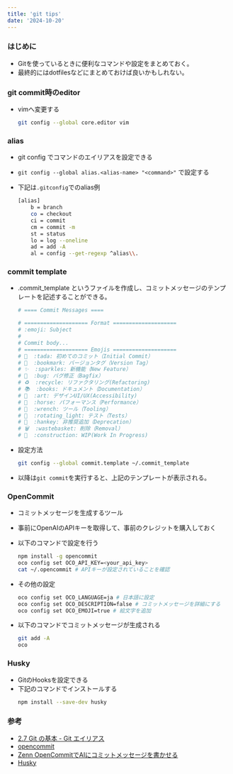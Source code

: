 ```yaml
---
title: 'git tips'
date: '2024-10-20'
---
```


### はじめに

- Gitを使っているときに便利なコマンドや設定をまとめておく。
- 最終的にはdotfilesなどにまとめておけば良いかもしれない。

### git commit時のeditor

- vimへ変更する
  ```bash
  git config --global core.editor vim
  ```

### alias

- git config でコマンドのエイリアスを設定できる
- `git config --global alias.<alias-name> "<command>"` で設定する
- 下記は`.gitconfig`でのalias例

  ```bash
  [alias]
      b = branch
      co = checkout
      ci = commit
      cm = commit -m
      st = status
      lo = log --oneline
      ad = add -A
      al = config --get-regexp ^alias\\.
  ```

### commit template

- .commit_template というファイルを作成し、コミットメッセージのテンプレートを記述することができる。

  ```bash
  # ==== Commit Messages ====

  # ==================== Format ====================
  # :emoji: Subject
  #
  # Commit body...
  # ==================== Emojis ====================
  # 🎉  :tada: 初めてのコミット（Initial Commit）
  # 🔖  :bookmark: バージョンタグ（Version Tag）
  # ✨  :sparkles: 新機能（New Feature）
  # 🐛  :bug: バグ修正（Bagfix）
  # ♻️  :recycle: リファクタリング(Refactoring)
  # 📚  :books: ドキュメント（Documentation）
  # 🎨  :art: デザインUI/UX(Accessibility)
  # 🐎  :horse: パフォーマンス（Performance）
  # 🔧  :wrench: ツール（Tooling）
  # 🚨  :rotating_light: テスト（Tests）
  # 💩  :hankey: 非推奨追加（Deprecation）
  # 🗑️  :wastebasket: 削除（Removal）
  # 🚧  :construction: WIP(Work In Progress)
  ```

* 設定方法
  ```bash
  git config --global commit.template ~/.commit_template
  ```
* 以降は`git commit`を実行すると、上記のテンプレートが表示される。

### OpenCommit

- コミットメッセージを生成するツール
- 事前にOpenAIのAPIキーを取得して、事前のクレジットを購入しておく
- 以下のコマンドで設定を行う

  ```bash
  npm install -g opencommit
  oco config set OCO_API_KEY=<your_api_key>
  cat ~/.opencommit # APIキーが設定されていることを確認
  ```

- その他の設定

  ```bash
  oco config set OCO_LANGUAGE=ja # 日本語に設定
  oco config set OCO_DESCRIPTION=false # コミットメッセージを詳細にする
  oco config set OCO_EMOJI=true # 絵文字を追加
  ```

- 以下のコマンドでコミットメッセージが生成される

  ```bash
  git add -A
  oco
  ```

### Husky

- GitのHooksを設定できる
- 下記のコマンドでインストールする
  ```bash
  npm install --save-dev husky
  ```

### 参考

- [2.7 Git の基本 - Git エイリアス](https://git-scm.com/book/ja/v2/Git-%E3%81%AE%E5%9F%BA%E6%9C%AC-Git-%E3%82%A8%E3%82%A4%E3%83%AA%E3%82%A2%E3%82%B9)
- [opencommit](https://github.com/di-sukharev/opencommit)
- [Zenn OpenCommitでAIにコミットメッセージを書かせる](https://zenn.dev/hayato94087/articles/8193b7f7fd6f76)
- [Husky](https://typicode.github.io/husky/)
